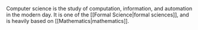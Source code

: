 Computer science is the study of computation, information, and automation in the modern day. It is one of the [[Formal Science|formal sciences]], and is heavily based on [[Mathematics|mathematics]].